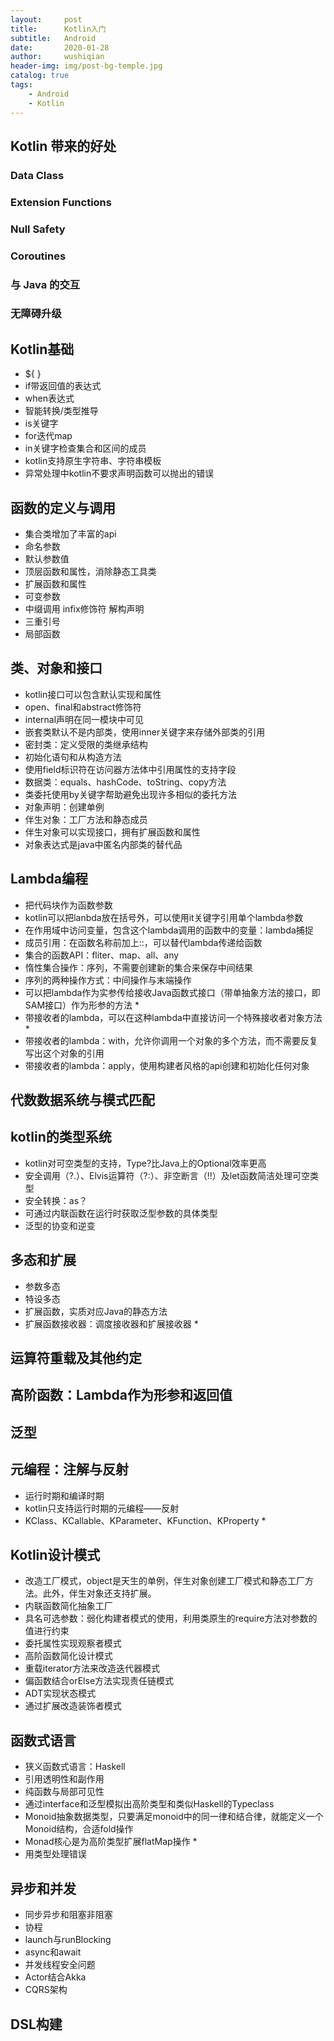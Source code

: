 ```yaml
---
layout:     post
title:      Kotlin入门
subtitle:   Android
date:       2020-01-28
author:     wushiqian
header-img: img/post-bg-temple.jpg
catalog: true
tags:
    - Android
    - Kotlin
---
```


## Kotlin 带来的好处

### Data Class

### Extension Functions

### Null Safety

### Coroutines

### 与 Java 的交互

### 无障碍升级

## Kotlin基础

- ${ }
- if带返回值的表达式
- when表达式
- 智能转换/类型推导
- is关键字
- for迭代map
- in关键字检查集合和区间的成员
- kotlin支持原生字符串、字符串模板
- 异常处理中kotlin不要求声明函数可以抛出的错误

## 函数的定义与调用

- 集合类增加了丰富的api
- 命名参数
- 默认参数值
- 顶层函数和属性，消除静态工具类
- 扩展函数和属性
- 可变参数
- 中缀调用 infix修饰符 解构声明
- 三重引号
- 局部函数

## 类、对象和接口

- kotlin接口可以包含默认实现和属性
- open、final和abstract修饰符
- internal声明在同一模块中可见
- 嵌套类默认不是内部类，使用inner关键字来存储外部类的引用
- 密封类：定义受限的类继承结构
- 初始化语句和从构造方法
- 使用field标识符在访问器方法体中引用属性的支持字段
- 数据类：equals、hashCode、toString、copy方法
- 类委托使用by关键字帮助避免出现许多相似的委托方法
- 对象声明：创建单例
- 伴生对象：工厂方法和静态成员
- 伴生对象可以实现接口，拥有扩展函数和属性
- 对象表达式是java中匿名内部类的替代品

## Lambda编程

- 把代码块作为函数参数
- kotlin可以把lanbda放在括号外，可以使用it关键字引用单个lambda参数
- 在作用域中访问变量，包含这个lambda调用的函数中的变量：lambda捕捉
- 成员引用：在函数名称前加上::，可以替代lambda传递给函数
- 集合的函数API：fliter、map、all、any
- 惰性集合操作：序列，不需要创建新的集合来保存中间结果
- 序列的两种操作方式：中间操作与末端操作
- 可以把lambda作为实参传给接收Java函数式接口（带单抽象方法的接口，即SAM接口）作为形参的方法 *
- 带接收者的lambda，可以在这种lambda中直接访问一个特殊接收者对象方法 *
- 带接收者的lambda：with，允许你调用一个对象的多个方法，而不需要反复写出这个对象的引用
- 带接收者的lambda：apply，使用构建者风格的api创建和初始化任何对象

## 代数数据系统与模式匹配

## kotlin的类型系统

- kotlin对可空类型的支持，Type?比Java上的Optional效率更高
- 安全调用（?.）、Elvis运算符（?:）、非空断言（!!）及let函数简洁处理可空类型
- 安全转换：as？
- 可通过内联函数在运行时获取泛型参数的具体类型
- 泛型的协变和逆变

## 多态和扩展

- 参数多态
- 特设多态
- 扩展函数，实质对应Java的静态方法
- 扩展函数接收器：调度接收器和扩展接收器 *

## 运算符重载及其他约定

## 高阶函数：Lambda作为形参和返回值

## 泛型

## 元编程：注解与反射

- 运行时期和编译时期
- kotlin只支持运行时期的元编程——反射
- KClass、KCallable、KParameter、KFunction、KProperty *

## Kotlin设计模式

- 改造工厂模式，object是天生的单例，伴生对象创建工厂模式和静态工厂方法。此外，伴生对象还支持扩展。
- 内联函数简化抽象工厂
- 具名可选参数：弱化构建者模式的使用，利用类原生的require方法对参数的值进行约束
- 委托属性实现观察者模式
- 高阶函数简化设计模式
- 重载iterator方法来改造迭代器模式
- 偏函数结合orElse方法实现责任链模式
- ADT实现状态模式
- 通过扩展改造装饰者模式

## 函数式语言

- 狭义函数式语言：Haskell
- 引用透明性和副作用
- 纯函数与局部可见性
- 通过interface和泛型模拟出高阶类型和类似Haskell的Typeclass
- Monoid抽象数据类型，只要满足monoid中的同一律和结合律，就能定义一个Monoid结构，合适fold操作
- Monad核心是为高阶类型扩展flatMap操作 *
- 用类型处理错误

## 异步和并发

- 同步异步和阻塞非阻塞
- 协程
- launch与runBlocking
- async和await
- 并发线程安全问题
- Actor结合Akka
- CQRS架构

## DSL构建

